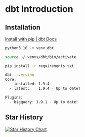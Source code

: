 # dbt Introduction

## Installation

[Install with pip | dbt Docs](https://docs.getdbt.com/docs/core/pip-install)

```bash
python3.10 -m venv dbt
```

```bash
source ~/.venvs/dbt/bin/activate
```

```bash
pip install -r requirements.txt
```

```bash
dbt --version
Core:
  - installed: 1.9.4
  - latest:    1.9.4 - Up to date!

Plugins:
  - bigquery: 1.9.1 - Up to date!
```

## Star History

[![Star History Chart](https://api.star-history.com/svg?repos=TobikoData/sqlmesh,dbt-labs/dbt-core&type=Date)](https://www.star-history.com/#TobikoData/sqlmesh&dbt-labs/dbt-core&Date)